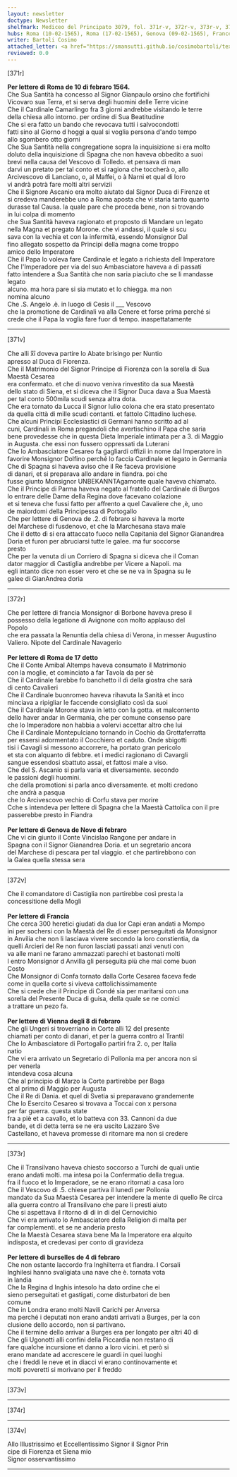 ```yaml
---
layout: newsletter
doctype: Newsletter
shelfmark: Mediceo del Principato 3079, fol. 371r-v, 372r-v, 373r-v, 374r-v
hubs: Roma (10-02-1565), Roma (17-02-1565), Genova (09-02-1565), France (dd-02-1565), Wien (08-02-1565), Bruxelles (04-02-1565)
writer: Bartoli Cosimo
attached_letter: <a href="https://smansutti.github.io/cosimobartoli/texts/Carteggio_Universale_039,2977_043,2977_044/">Carteggio_Universale_039,2977_043,2977_044</a>
reviewed: 0.0
---
```


[371r]  
  
  
<strong>Per lettere di Roma de 10 di febraro 1564.</strong>  
Che Sua Santità ha concesso al Signor Gianpaulo orsino che fortifichi  
Vicovaro sua Terra, et si serva degli huomini delle Terre vicine  
Che il Cardinale Camarlingo fra 3 giorni andrebbe visitando le terre  
della chiesa allo intorno. per ordine di Sua Beatitudine  
Che si era fatto un bando che revocava tutti i salvocondotti  
fatti sino al Giorno d hoggi a qual si voglia persona d'ando tempo  
allo sgombero otto giorni  
Che Sua Santità nella congregatione sopra la inquisizione si era molto  
doluto della inquisizione di Spagna che non haveva obbedito a suoi  
brevi nella causa del Vescovo di Tolledo. et pensava di man  
darvi un pretato per tal conto et si ragiona che toccherà o, allo  
Arcivescovo di Lanciano, o, al Maffei, o à Narni et qual di loro  
vi andrà potrà fare molti altri servizii  
Che il Signore Ascanio era molto aiutato dal Signor Duca di Firenze et  
si credeva manderebbe uno a Roma aposta che vi staria tanto quanto  
durasse tal Causa. la quale pare che proceda bene, non si trovando  
in lui colpa di momento  
che Sua Santità haveva ragionato et proposto di Mandare un legato  
nella Magna et pregato Morone. che vi andassi, il quale si scu  
sava con la vechia et con la infermità, essendo Monsignor Dal  
fino allegato sospetto da Principi della magna come troppo  
amico dello Imperatore  
Che il Papa lo voleva fare Cardinale et legato a richiesta dell Imperatore  
Che l'Imperadore per via del suo Ambasciatore haveva a dì passati  
fatto intendere a Sua Santità che non saria piaciuto che se li mandasse legato  
alcuno. ma hora pare si sia mutato et lo chiegga. ma non  
nomina alcuno  
Che .S. Angelo .è. in luogo di Cesis il ___ Vescovo  
che la promotione de Cardinali va alla Cenere et forse prima perché si  
crede che il Papa la voglia fare fuor di tempo. inaspettatamente  
  
---  

[371v]  
  
  
Che alli x̅ī doveva partire lo Abate brisingo per Nuntio  
apresso al Duca di Fiorenza.  
Che il Matrimonio del Signor Principe di Fiorenza con la sorella di Sua Maestà Cesarea  
era confermato. et che di nuovo veniva rinvestito da sua Maestà  
dello stato di Siena, et si diceva che il Signor Duca dava a Sua Maestà  
per tal conto 500mila scudi senza altra dota.  
Che era tornato da Lucca il Signor Iulio colona che era stato presentato  
da quella città di mille scudi contanti. et fattolo Cittadino luchese.  
Che alcuni Principi Ecclesiastici di Germani hanno scritto ad al  
cuni, Cardinali in Roma pregandoli che avertischino il Papa che saria  
bene provedesse che in questa Dieta Imperiale intimata per a 3. di Maggio  
in Augusta. che essi non fussero oppressati da Luterani  
Che lo Ambasciatore Cesareo fa gagliardi offizii in nome dal Imperatore in  
favorire Monsignor Dolfino perché lo faccia Cardinale et legato in Germania  
Che di Spagna si haveva aviso che il Re faceva provisione  
di danari, et si preparava allo andare in fiandra. poi che  
fusse giunto Monsignor UNBEKANNTAgamonte quale haveva chiamato.  
Che il Principe di Parma haveva negato al fratello del Cardinale di Burgos  
lo entrare delle Dame della Regina dove facevano colazione  
et si teneva che fussi fatto per affrento a quel Cavaliere che ,è, uno  
de maiordomi della Principessa di Portogallo  
Che per lettere di Genova de .2. di febraro si haveva la morte  
del Marchese di fusdenovo, et che la Marchesana stava male  
Che il detto dì si era attaccato fuoco nella Capitania del Signor Gianandrea  
Doria et furon per abruciarsi tutte le galee. ma fur soccorse  
presto  
Che per la venuta di un Corriero di Spagna si diceva che il Coman  
dator maggior di Castiglia andrebbe per Vicere a Napoli. ma  
egli intanto dice non esser vero et che se ne va in Spagna su le  
galee di GianAndrea doria  
  
---  

[372r]  
  
  
Che per lettere di francia Monsignor di Borbone haveva preso il  
possesso della legatione di Avignone con molto applauso del  
Popolo  
che era passata la Renuntia della chiesa di Verona, in messer Augustino  
Valiero. Nipote del Cardinale Navagerio  
<br/><strong>Per lettere di Roma de 17 detto</strong>  
Che il Conte Amibal Altemps haveva consumato il Matrimonio  
con la moglie, et cominciato a far Tavola da per sè  
Che il Cardinale farebbe fo banchetto il dì della giostra che sarà  
di cento Cavalieri  
Che il Cardinale buonromeo haveva rihavuta la Sanità et inco  
minciava a ripigliar le faccende consigliato così da suoi  
Che il Cardinale Morone stava in letto con la gotta. et malcontento  
dello haver andar in Germania, che per comune consenso pare  
che lo Imperadore non habbia a volervi accettar altro che lui  
Che il Cardinale Montepulciano tornando in Cochio da Grottaferratta  
per essersi adormentato il Cocchiero et caduto. Onde sbigotti  
tisi i Cavagli si messono accorrere, ha portato gran pericolo  
et sta con alquanto di febbre. et i medici ragionano di Cavargli  
sangue essendosi sbattuto assai, et fattosi male a viso.  
Che del S. Ascanio si parla varia et diversamente. secondo  
le passioni degli huomini.  
che della promotioni si parla anco diversamente. et molti credono  
che andrà a pasqua  
che lo Arcivescovo vechio di Corfu stava per morire  
Cche s intendeva per lettere di Spagna che la Maestà Cattolica con il pre  
passerebbe presto in Fiandra  
<br/><strong>Per lettere di Genova de Nove di febraro</strong>  
Che vi cin giunto il Conte Vincislao Rangone per andare in  
Spagna con il Signor Gianandrea Doria. et un segretario ancora  
del Marchese di pescara per tal viaggio. et che partirebbono con  
la Galea quella stessa sera  
  
---  

[372v]  
  
  
Che il comandatore di Castiglia non partirebbe così presta la  
concessitione della Mogli  
<br/><strong>Per lettere di Francia</strong>  
Che cerca 300 heretici giudati da dua lor Capi eran andati a Mompo  
ini per sochersi con la Maestà del Re di esser perseguitati da Monsignor  
in Anvilia che non li lasciava vivere secondo la loro constientia, da  
quelli Arcieri del Re non furon lasciati passati anzi venuti con  
va alle mani ne farano ammazzati parechi et bastonati molti  
l entro Monsignor d Anvilla gli perseguita più che mai come buon  
Costo  
Che Monsignor di Confa tornato dalla Corte Cesarea faceva fede  
come in quella corte si viveva cattolichissimamente  
Che si crede che il Principe di Condé sia per maritarsi con una  
sorella del Presente Duca di guisa, della quale se ne comici  
a trattare un pezo fa.  
<br/><strong>Per lettere di Vienna degli 8 di febraro</strong>  
Che gli Ungeri si troverriano in Corte alli 12 del presente  
chiamati per conto di danari, et per la guerra contro al Trantil  
Che lo Ambasciatore di Portogallo partiri fra 2. o, per Italia  
natio  
Che vi era arrivato un Segretario di Pollonia ma per ancora non si  
per venerla  
intendeva cosa alcuna  
Che al principio di Marzo la Corte partirebbe per Baga  
et al primo di Maggio per Augusta  
Che il Re di Dania. et quel di Svetia si preparavano grandemente  
Che lo Esercito Cesareo si trovava a Toccai con x persona  
per far guerra. questa state  
fra a piè et a cavallo, et lo batteva con 33. Cannoni da due  
bande, et di detta terra se ne era uscito Lazzaro Sve  
Castellano, et haveva promesse di ritornare ma non si credere  
  
---  

[373r]  
  
  
Che il Transilvano haveva chiesto soccorso a Turchi de quali untie  
erano andati molti. ma intesa poi la Confermatio della tregua.  
fra il fuoco et lo Imperadore, se ne erano ritornati a casa loro  
Che il Vescovo di .5. chiese partiva il lunedì per Pollonia  
mandato da Sua Maestà Cesarea per intendere la mente di quello Re circa  
alla guerra contro al Transilvano che pare li presti aiuto  
Che si aspettava il ritorno di di in di del Cernovichio  
Che vi era arrivato lo Ambasciatore della Religion di malta per  
far complementi. et se ne anderia presto  
Che la Maestà Cesarea stava bene Ma la Imperatore era alquito  
indisposta, et credevasi per conto di gravideza  
<br/><strong>Per lettere di burselles de 4 di febraro</strong>  
Che non ostante laccordo fra Inghilterra et fiandra. I Corsali  
Inghilesi hanno svaligiata una nave che è. tornata vota  
in landia  
Che la Regina d Inghis intesolo ha dato ordine che ei  
sieno perseguitati et gastigati, come disturbatori de ben  
comune  
Che in Londra erano molti Navili Carichi per Anversa  
ma perché i deputati non erano andati arrivati a Burges, per la con  
clusione dello accordo, non si partivano.  
Che il termine dello arrivar a Burges era per longato per altri 40 dì  
Che gli Ugonotti alli confini della Piccardia non restano di  
fare qualche incursione et danno a loro vicini. et però si  
erano mandate ad accrescere le guardi in quei luoghi  
che i freddi le neve et in diacci vi erano continovamente et  
molti poveretti si morivano per il freddo  
  
---  

[373v]  
  
  
  
---  

[374r]  
  
  
  
---  

[374v]  
  
  
Allo Illustrissimo et Eccellentissimo Signor il Signor Prin  
cipe di Fiorenza et Siena mio  
Signor osservantissimo  
  
---  


